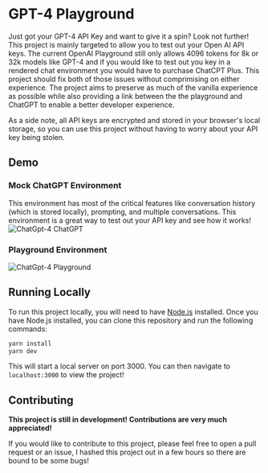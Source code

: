 # GPT-4 Playground

Just got your GPT-4 API Key and want to give it a spin? Look not further! This project is mainly targeted to allow you to test out your Open AI API keys. The current OpenAI Playground still only allows 4096 tokens for 8k or 32k models like GPT-4 and if you would like to test out you key in a rendered chat environment you would have to purchase ChatCPT Plus. This project should fix both of those issues without comprimising on either experience. The project aims to preserve as much of the vanilla experience as possible while also providing a link between the the playground and ChatGPT to enable a better developer experience.

As a side note, all API keys are encrypted and stored in your browser's local storage, so you can use this project without having to worry about your API key being stolen.

## Demo

### Mock ChatGPT Environment 
This environment has most of the critical features like conversation history (which is stored locally), prompting, and multiple conversations. This environment is a great way to test out your API key and see how it works!
![ChatGpt-4 ChatGPT](https://i.imgur.com/DfTbV9d.png)

### Playground Environment
![ChatGpt-4 Playground](https://i.imgur.com/DS6NPH2.png)

## Running Locally
To run this project locally, you will need to have [Node.js](https://nodejs.org/en/) installed. Once you have Node.js installed, you can clone this repository and run the following commands:

```bash
yarn install
yarn dev
```

This will start a local server on port 3000. You can then navigate to `localhost:3000` to view the project!

## Contributing

**This project is still in development! Contributions are very much appreciated!**

If you would like to contribute to this project, please feel free to open a pull request or an issue, I hashed this project out in a few hours so there are bound to be some bugs!
